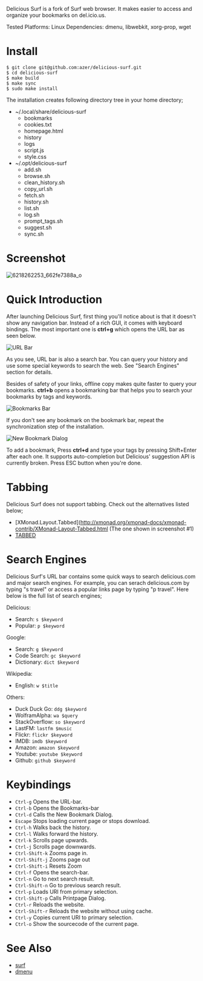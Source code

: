 Delicious Surf is a fork of Surf web browser. It makes easier to access and organize your bookmarks on del.icio.us.

Tested Platforms: Linux
Dependencies: dmenu, libwebkit, xorg-prop, wget

Install
=======
```
$ git clone git@github.com:azer/delicious-surf.git
$ cd delicious-surf
$ make build
$ make sync
$ sudo make install
```

The installation creates following directory tree in your home directory;

* ~/.local/share/delicious-surf
    - bookmarks
    - cookies.txt
    - homepage.html
    - history
    - logs
    - script.js
    - style.css 
* ~/.opt/delicious-surf
    - add.sh
    - browse.sh
    - clean_history.sh
    - copy_url.sh
    - fetch.sh
    - history.sh
    - list.sh
    - log.sh
    - prompt_tags.sh
    - suggest.sh
    - sync.sh

Screenshot
==========
![6218262253_662fe7388a_o](https://github.com/user-attachments/assets/6636d28d-67d1-460b-b7ab-b2fb2ca4b58c)


Quick Introduction
==================
After launching Delicious Surf, first thing you'll notice about is that it
doesn't show any navigation bar. Instead of a rich GUI, it comes with keyboard
bindings. The most important one is **ctrl+g** which opens the URL bar as seen below. 

![URL Bar](http://i51.tinypic.com/10xvyf9.png)

As you see, URL bar is also a search bar. You can query your history and use
some special keywords to search the web. See "Search Engines" section for
details.


Besides of safety of your links, offline copy makes quite faster to query your
bookmarks. **ctrl+b** opens a bookmarking bar that helps you to search your
bookmarks by tags and keywords. 

![Bookmarks Bar](http://i54.tinypic.com/wi57oi.png)

If you don't see any bookmark on the bookmark bar, repeat the synchronization
step of the installation.

![New Bookmark Dialog](http://i56.tinypic.com/29cmb20.png)

To add a bookmark, Press **ctrl+d** and type your tags by pressing Shift+Enter
after each one. It supports auto-completion but Delicious' suggestion API is
currently broken. Press ESC button when you're done. 

Tabbing
=======
Delicious Surf does not support tabbing. Check out the alternatives listed below;

- [XMonad.Layout.Tabbed](http://xmonad.org/xmonad-docs/xmonad-contrib/XMonad-Layout-Tabbed.html (The one shown in screenshot #1)
- [TABBED](http://tools.suckless.org/tabbed)

Search Engines
==============
Delicious Surf's URL bar contains some quick ways to search delicious.com and major search engines. For example, 
you can serach delicious.com by typing "s travel" or access a popular links page by typing "p travel". Here below 
is the full list of search engines;

Delicious:

- Search: `s $keyword` 
- Popular: `p $keyword`

Google:

- Search: `g $keyword`
- Code Search: `gc $keyword`
- Dictionary: `dict $keyword`
 
Wikipedia:

- English: `w $title`

Others:

- Duck Duck Go: `ddg $keyword`
- WolframAlpha: `wa $query`
- StackOverflow: `so $keyword`
- LastFM: `lastfm $music`
- Flickr: `flickr $keyword`
- IMDB: `imdb $keyword`
- Amazon: `amazon $keyword`
- Youtube: `youtube $keyword`
- Github: `github $keyword`


Keybindings
===========
- `Ctrl-g` Opens the URL-bar.
- `Ctrl-b` Opens the Bookmarks-bar
- `Ctrl-d` Calls the New Bookmark Dialog.
- `Escape` Stops loading current page or stops download.
- `Ctrl-h` Walks back the history.
- `Ctrl-l` Walks forward the history.
- `Ctrl-k` Scrolls page upwards.
- `Ctrl-j` Scrolls page downwards.
- `Ctrl-Shift-k` Zooms page in.
- `Ctrl-Shift-j` Zooms page out
- `Ctrl-Shift-i` Resets Zoom
- `Ctrl-f` Opens the search-bar.
- `Ctrl-n` Go to next search result.
- `Ctrl-Shift-n` Go to previous search result.
- `Ctrl-p` Loads URI from primary selection.
- `Ctrl-Shift-p` Calls Printpage Dialog.
- `Ctrl-r` Reloads the website.
- `Ctrl-Shift-r` Reloads the website without using cache.
- `Ctrl-y` Copies current URI to primary selection.
- `Ctrl-o` Show the sourcecode of the current page.

See Also
=======
- [surf](http://surf.suckless.org)
- [dmenu](http://dmenu.suckless.org)
